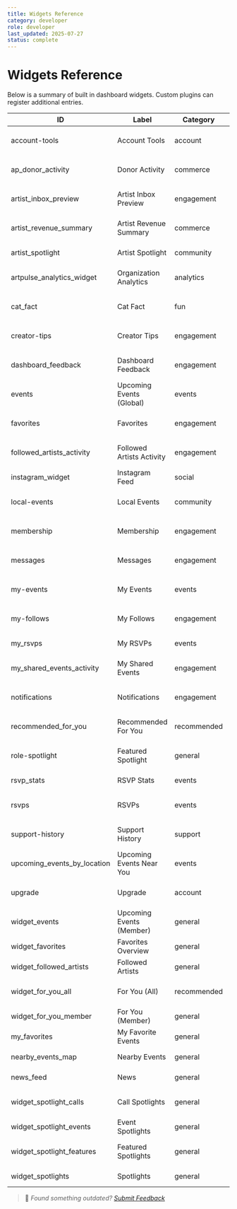 ```yaml
---
title: Widgets Reference
category: developer
role: developer
last_updated: 2025-07-27
status: complete
---
```

# Widgets Reference

Below is a summary of built in dashboard widgets. Custom plugins can register additional entries.

| ID | Label | Category | Roles | Description |
|---|---|---|---|---|
| account-tools | Account Tools | account | member, artist, organization | Export and deletion options. |
| ap_donor_activity | Donor Activity | commerce | organization | Recent donation history for the organization. |
| artist_inbox_preview | Artist Inbox Preview | engagement | member, artist | Recent unread messages from artists. |
| artist_revenue_summary | Artist Revenue Summary | commerce | artist | Revenue totals from tickets and donations. |
| artist_spotlight | Artist Spotlight | community | artist | Recent mentions and highlights. |
| artpulse_analytics_widget | Organization Analytics | analytics | organization | Basic traffic and engagement metrics. |
| cat_fact | Cat Fact | fun | member, artist, organization | Random cat facts from catfact.ninja. |
| creator-tips | Creator Tips | engagement | member, artist, organization | Contextual suggestions for creators. |
| dashboard_feedback | Dashboard Feedback | engagement | member, artist, organization | Send feedback about your dashboard. |
| events | Upcoming Events (Global) | events | member, artist, organization | Global upcoming events. |
| favorites | Favorites | engagement | member, artist, organization | Favorited content lists. |
| followed_artists_activity | Followed Artists Activity | engagement | member | Recent uploads or events from artists you follow. |
| instagram_widget | Instagram Feed | social | member, artist | Recent Instagram posts. |
| local-events | Local Events | community | member, artist, organization | Shows events near the user. |
| membership | Membership | engagement | member, artist, organization | Subscription status and badges. |
| messages | Messages | engagement | member, artist, organization | Private messages inbox. |
| my-events | My Events | events | member, artist, organization | Events created by the user. |
| my-follows | My Follows | engagement | member, artist, organization | Artists and events you follow. |
| my_rsvps | My RSVPs | events | member | Events you have RSVP'd to. |
| my_shared_events_activity | My Shared Events | engagement | member | Events you've shared and engagement. |
| notifications | Notifications | engagement | member, artist, organization | Recent notifications. |
| recommended_for_you | Recommended For You | recommended | member | Suggestions based on your interests. |
| role-spotlight | Featured Spotlight | general | member, artist, organization | Role based spotlights. |
| rsvp_stats | RSVP Stats | events | organization, member | RSVP summary for your events. |
| rsvps | RSVPs | events | member, artist, organization | User RSVP history. |
| support-history | Support History | support | member, artist, organization | Previous support tickets. |
| upcoming_events_by_location | Upcoming Events Near You | events | member | Lists events based on your location or saved city. |
| upgrade | Upgrade | account | member, artist, organization | Upgrade options for the account. |
| widget_events | Upcoming Events (Member) | general | member, organization | Events happening soon. |
| widget_favorites | Favorites Overview | general | member | Artists you have saved. |
| widget_followed_artists | Followed Artists | general | member, artist | Artists the user follows. |
| widget_for_you_all | For You (All) | recommended | member, artist, organization | Personalized recommendations. |
| widget_for_you_member | For You (Member) | general | member, artist | Recommended content. |
| my_favorites | My Favorite Events | general | member, artist | Your saved events. |
| nearby_events_map | Nearby Events | general | member, artist | Events around your location. |
| news_feed | News | general | member, artist | Latest updates from ArtPulse. |
| widget_spotlight_calls | Call Spotlights | general | member, artist, organization | Calls to artists or members. |
| widget_spotlight_events | Event Spotlights | general | member, organization | Event related highlights. |
| widget_spotlight_features | Featured Spotlights | general | member, artist, organization | General featured items. |
| widget_spotlights | Spotlights | general | artist | Curated spotlights for artists. |

> 💬 *Found something outdated? [Submit Feedback](feedback.md)*
